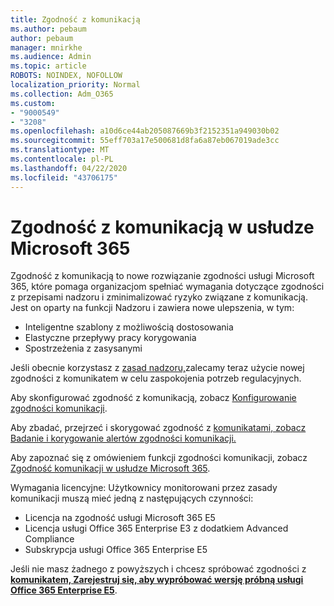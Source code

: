 ```yaml
---
title: Zgodność z komunikacją
ms.author: pebaum
author: pebaum
manager: mnirkhe
ms.audience: Admin
ms.topic: article
ROBOTS: NOINDEX, NOFOLLOW
localization_priority: Normal
ms.collection: Adm_O365
ms.custom:
- "9000549"
- "3208"
ms.openlocfilehash: a10d6ce44ab205087669b3f2152351a949030b02
ms.sourcegitcommit: 55eff703a17e500681d8fa6a87eb067019ade3cc
ms.translationtype: MT
ms.contentlocale: pl-PL
ms.lasthandoff: 04/22/2020
ms.locfileid: "43706175"
---
```

# <a name="communication-compliance-in-microsoft-365"></a>Zgodność z komunikacją w usłudze Microsoft 365

Zgodność z komunikacją to nowe rozwiązanie zgodności usługi Microsoft 365, które pomaga organizacjom spełniać wymagania dotyczące zgodności z przepisami nadzoru i zminimalizować ryzyko związane z komunikacją. Jest on oparty na funkcji Nadzoru i zawiera nowe ulepszenia, w tym:

- Inteligentne szablony z możliwością dostosowania
- Elastyczne przepływy pracy korygowania
- Spostrzeżenia z zasysanymi

Jeśli obecnie korzystasz z [zasad nadzoru,](https://docs.microsoft.com/microsoft-365/compliance/supervision-policies)zalecamy teraz użycie nowej zgodności z komunikatem w celu zaspokojenia potrzeb regulacyjnych.

Aby skonfigurować zgodność z komunikacją, zobacz [Konfigurowanie zgodności komunikacji](https://docs.microsoft.com/microsoft-365/compliance/communication-compliance-configure).

Aby zbadać, przejrzeć i skorygować zgodność z [komunikatami, zobacz Badanie i korygowanie alertów zgodności komunikacji.](https://docs.microsoft.com/microsoft-365/compliance/communication-compliance-investigate-remediate)

Aby zapoznać się z omówieniem funkcji zgodności komunikacji, zobacz [Zgodność komunikacji w usłudze Microsoft 365](https://docs.microsoft.com/microsoft-365/compliance/communication-compliance).

Wymagania licencyjne: Użytkownicy monitorowani przez zasady komunikacji muszą mieć jedną z następujących czynności:

- Licencja na zgodność usługi Microsoft 365 E5
- Licencja usługi Office 365 Enterprise E3 z dodatkiem Advanced Compliance
- Subskrypcja usługi Office 365 Enterprise E5

Jeśli nie masz żadnego z powyższych i chcesz spróbować zgodności z **[komunikatem, Zarejestruj się, aby wypróbować wersję próbną usługi Office 365 Enterprise E5](https://go.microsoft.com/fwlink/p/?LinkID=698279)**.